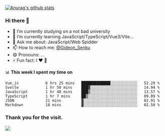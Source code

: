 [![Anurag's github stats](https://github-readme-stats.vercel.app/api?username=gideonsenku)](https://github.com/anuraghazra/github-readme-stats)
### Hi there 👋
- 🔭 I’m currently studying on a not bad university 
- 🌱 I’m currently learning JavaScript/TypeScript/Vue3/Vite...
- 💬 Ask me about: JavaScript/Web Spidder 
- 📫 How to reach me: [@Gideon_Senku](https://t.me/Gideon_Senku)
- 😄 Pronouns: ...
- ⚡ Fun fact: I ❤️ 🎵

📊 **This week I spent my time on**
<!--START_SECTION:waka-->

```text
Vue.js            6 hrs 25 mins   █████████████░░░░░░░░░░░░   52.29 %
Svelte            1 hr 50 mins    ███▓░░░░░░░░░░░░░░░░░░░░░   14.94 %
JavaScript        1 hr 40 mins    ███▒░░░░░░░░░░░░░░░░░░░░░   13.57 %
TypeScript        1 hr 7 mins     ██▒░░░░░░░░░░░░░░░░░░░░░░   09.09 %
JSON              21 mins         ▓░░░░░░░░░░░░░░░░░░░░░░░░   02.91 %
Markdown          18 mins         ▓░░░░░░░░░░░░░░░░░░░░░░░░   02.50 %
```

<!--END_SECTION:waka-->


### Thank you for the visit.
![](http://profile-counter.glitch.me/gideonsenku/count.svg)
<!--
**GideonSenku/GideonSenku** is a ✨ _special_ ✨ repository because its `README.md` (this file) appears on your GitHub profile.

Here are some ideas to get you started:

- 🔭 I’m currently working on ...
- 🌱 I’m currently learning ...
- 👯 I’m looking to collaborate on ...
- 🤔 I’m looking for help with ...
- 💬 Ask me about ...
- 📫 How to reach me: ...
- 😄 Pronouns: ...
- ⚡ Fun fact: ...
-->
